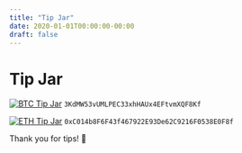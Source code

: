 ```yaml
---
title: "Tip Jar"
date: 2020-01-01T00:00:00-00:00
draft: false
---
```

# Tip Jar

[![BTC Tip Jar](https://img.shields.io/badge/BTC-tip-yellow.svg?logo=bitcoin&style=flat)](https://www.blockchain.com/btc/address/3KdMW53vUMLPEC33xhHAUx4EFtvmXQF8Kf) `3KdMW53vUMLPEC33xhHAUx4EFtvmXQF8Kf`

[![ETH Tip Jar](https://img.shields.io/badge/ETH-tip-blue.svg?logo=ethereum&style=flat)](https://etherscan.io/address/0xC014b8F6F43f467922E93De62C9216F0538E0F8f) `0xC014b8F6F43f467922E93De62C9216F0538E0F8f`

Thank you for tips! 🙏
